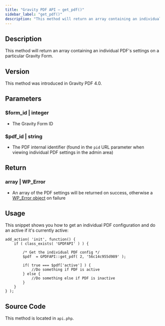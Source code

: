 ```yaml
---
title: "Gravity PDF API – get_pdf()"
sidebar_label: "get_pdf()"
description: "This method will return an array containing an individual PDF's settings on a particular Gravity Form. "
---
```


## Description 

This method will return an array containing an individual PDF's settings on a particular Gravity Form.

## Version 

This method was introduced in Gravity PDF 4.0.

## Parameters 

### $form\_id \| integer
* The Gravity Form ID

### $pdf\_id \| string
* The PDF internal identifier (found in the `pid` URL parameter when viewing individual PDF settings in the admin area)

## Return 

### array \| WP\_Error
* An array of the PDF settings will be returned on success, otherwise a [WP\_Error object](https://codex.wordpress.org/Class_Reference/WP_Error) on failure

## Usage 

This snippet shows you how to get an individual PDF configuration and do an active if it's currently active:

```
add_action( 'init', function() {
    if ( class_exists( 'GPDFAPI' ) ) {

        /* Get the individual PDF config */
        $pdf  = GPDFAPI::get_pdf( 2, '56c14c955d989' );

        if( true === $pdf['active'] ) {
            //Do something if PDF is active
        } else {
            //Do something else if PDF is inactive
        }
    }
} );
```

## Source Code 

This method is located in `api.php`.

